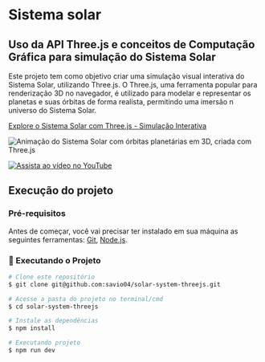 # Sistema solar
## Uso da API Three.js e conceitos de Computação Gráfica para simulação do Sistema Solar 

Este projeto tem como objetivo criar uma simulação visual interativa do Sistema Solar, utilizando Three.js. O Three.js, uma ferramenta popular para renderização 3D no navegador, é utilizado para modelar e representar os planetas e suas órbitas de forma realista, permitindo uma imersão n universo do Sistema Solar.

[Explore o Sistema Solar com Three.js - Simulação Interativa](https://sistema-solar.fun)

![Animação do Sistema Solar com órbitas planetárias em 3D, criada com Three.js](https://github.com/savio04/solar-system-threejs/blob/main/src/public/assets/demo.gif)

[![Assista ao vídeo no YouTube](https://img.youtube.com/vi/TwrXdc8JPH0/0.jpg)](https://youtu.be/TwrXdc8JPH0)

## Execução do projeto 

### Pré-requisitos

Antes de começar, você vai precisar ter instalado em sua máquina as seguintes ferramentas:
[Git](https://git-scm.com), [Node.js](https://nodejs.org/en/). 

### 🎲 Executando o Projeto

```bash
# Clone este repositório
$ git clone git@github.com:savio04/solar-system-threejs.git

# Acesse a pasta do projeto no terminal/cmd
$ cd solar-system-threejs

# Instale as dependências
$ npm install

# Executando projeto
$ npm run dev

